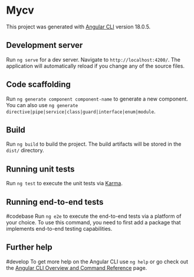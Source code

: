 # Mycv

This project was generated with [Angular CLI](https://github.com/angular/angular-cli) version 18.0.5.

## Development server

Run `ng serve` for a dev server. Navigate to `http://localhost:4200/`. The application will automatically reload if you change any of the source files.

## Code scaffolding

Run `ng generate component component-name` to generate a new component. You can also use `ng generate directive|pipe|service|class|guard|interface|enum|module`.

## Build

Run `ng build` to build the project. The build artifacts will be stored in the `dist/` directory.

## Running unit tests

Run `ng test` to execute the unit tests via [Karma](https://karma-runner.github.io).

## Running end-to-end tests
#codebase
Run `ng e2e` to execute the end-to-end tests via a platform of your choice. To use this command, you need to first add a package that implements end-to-end testing capabilities.
###
## Further help
#develop
To get more help on the Angular CLI use `ng help` or go check out the [Angular CLI Overview and Command Reference](https://angular.dev/tools/cli) page.
